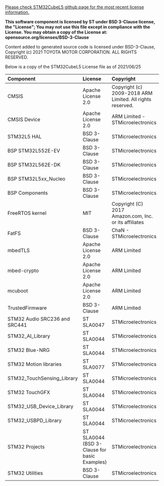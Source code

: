 [Please check STM32CubeL5 github page for the most recent license information.](https://github.com/STMicroelectronics/STM32CubeL5/blob/master/License.md)

**This software component is licensed by ST under BSD 3-Clause license, the "License"; You may not use this file except in compliance with the License. You may obtain a copy of the License at: opensource.org/licenses/BSD-3-Clause**

Content added to generated source code is licensed under BSD-3-Clause, Copyright (c) 2021 TOYOTA MOTOR CORPORATION. ALL RIGHTS RESERVED.

Below is a copy of the STM32CubeL5 License file as of 2021/06/25

| Component                       | License              | Copyright |
|:---------                       |:-------              |:----------|
| CMSIS                           | Apache License 2.0   | Copyright (c) 2009-2018 ARM Limited. All rights reserved. |
| CMSIS Device                    | Apache License 2.0   | ARM Limited - STMicroelectronics |
| STM32L5 HAL                     | BSD 3-Clause         | STMicroelectronics |
| BSP STM32L552E-EV               | BSD 3-Clause         | STMicroelectronics |
| BSP STM32L562E-DK               | BSD 3-Clause         | STMicroelectronics |
| BSP STM32L5xx_Nucleo            | BSD 3-Clause         | STMicroelectronics |
| BSP Components                  | BSD 3-Clause         | STMicroelectronics |
| FreeRTOS kernel                 | MIT                  | Copyright (C) 2017 Amazon.com, Inc. or its affiliates |
| FatFS                           | BSD 3-Clause         | ChaN - STMicroelectronics |
| mbedTLS                         | Apache License 2.0   | ARM Limited |
| mbed-crypto                     | Apache License 2.0   | ARM Limited |
| mcuboot                         | Apache License 2.0   | ARM Limited |
| TrustedFirmware                 | BSD 3-Clause         | ARM Limited |
| STM32 Audio SRC236 and SRC441   | ST SLA0047           | STMicroelectronics |
| STM32_AI_Library                | ST SLA0044           | STMicroelectronics |
| STM32 Blue-NRG                  | ST SLA0044           | STMicroelectronics |
| STM32 Motion libraries          | ST SLA0077           | STMicroelectronics |
| STM32_TouchSensing_Library      | ST SLA0044           | STMicroelectronics |
| STM32 TouchGFX                  | ST SLA0044           | STMicroelectronics |
| STM32_USB_Device_Library        | ST SLA0044           | STMicroelectronics |
| STM32_USBPD_Library             | ST SLA0044           | STMicroelectronics |
| STM32 Projects                  | ST SLA0044 (BSD 3-Clause for basic Examples) | STMicroelectronics |
| STM32 Utilities                 | BSD 3-Clause         | STMicroelectronics |
